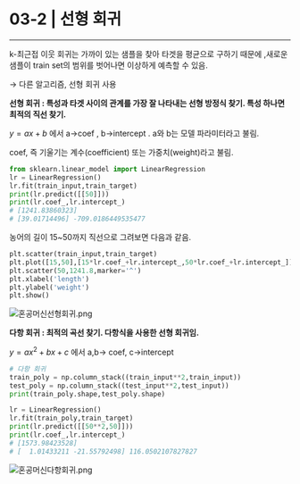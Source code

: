 # 03-2 | 선형 회귀

---

k-최근접 이웃 회귀는 가까이 있는 샘플을 찾아 타겟을 평균으로 구하기 때문에 ,새로운 샘플이 train set의 범위를 벗어나면 이상하게 예측할 수 있음.

→ 다른 알고리즘, 선형 회귀 사용

**선형 회귀 : 특성과 타겟 사이의 관계를 가장 잘 나타내는 선형 방정식 찾기. 특성 하나면 최적의 직선 찾기.**

$y=ax+b$  에서 a→coef   , b→intercept . a와 b는 모델 파라미터라고 불림.

coef, 즉 기울기는 계수(coefficient) 또는 가중치(weight)라고 불림.

```python
from sklearn.linear_model import LinearRegression
lr = LinearRegression()
lr.fit(train_input,train_target)
print(lr.predict([[50]]))
print(lr.coef_,lr.intercept_)
# [1241.83860323]
# [39.01714496] -709.0186449535477
```

농어의 길이 15~50까지 직선으로 그려보면 다음과 같음.

```python
plt.scatter(train_input,train_target)
plt.plot([15,50],[15*lr.coef_+lr.intercept_,50*lr.coef_+lr.intercept_])
plt.scatter(50,1241.8,marker='^')
plt.xlabel('length')
plt.ylabel('weight')
plt.show()
```

![혼공머신선형회귀.png](%ED%98%BC%EA%B3%B5%EB%A8%B8%EC%8B%A0%EC%84%A0%ED%98%95%ED%9A%8C%EA%B7%80.png)

**다항 회귀 : 최적의 곡선 찾기. 다항식을 사용한 선형 회귀임.**

$y=ax^2+bx+c$  에서 a,b→ coef, c→intercept

```python
# 다항 회귀
train_poly = np.column_stack((train_input**2,train_input))
test_poly = np.column_stack((test_input**2,test_input))
print(train_poly.shape,test_poly.shape)

lr = LinearRegression()
lr.fit(train_poly,train_target)
print(lr.predict([[50**2,50]]))
print(lr.coef_,lr.intercept_)
# [1573.98423528]
# [  1.01433211 -21.55792498] 116.0502107827827
```

![혼공머신다항회귀.png](%ED%98%BC%EA%B3%B5%EB%A8%B8%EC%8B%A0%EB%8B%A4%ED%95%AD%ED%9A%8C%EA%B7%80.png)